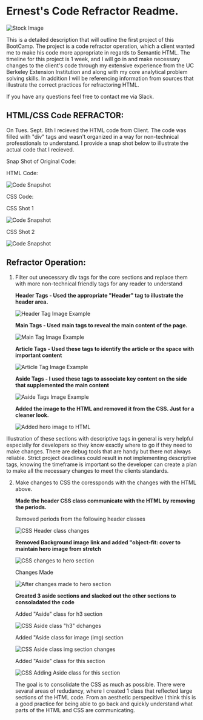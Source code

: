 
# **Ernest's Code Refractor Readme.**

![Stock Image](https://raw.githubusercontent.com/HEEM86/Code-Refractor-EW/master/README%20images/stock%20image.jpg)





This is a detailed description that will outline the first project of this BootCamp. The project is a code refractor operation, which a client wanted me to make his code more appropriate in regards to Semantic HTML. The timeline for this project is 1 week, and I will go in and make necessary changes to the client's code through my extensive experience from the UC Berkeley Extension Institution and along with my core analytical problem solving skills. In addition I will be referencing information from sources that illustrate the correct practices for refractoring HTML. 



If you have any questions feel free to contact me via Slack. 


## HTML/CSS Code REFRACTOR:

On Tues. Sept. 8th I recieved the HTML code from Client. The code was filled with "div" tags and wasn't organized in a way for non-technical professtionals to understand. I provide a snap shot below to illustrate the actual code that I recieved. 

Snap Shot of Original Code:  


HTML Code:


![Code Snapshot](https://raw.githubusercontent.com/HEEM86/Code-Refractor-EW/master/README%20images/html%20full%20snap.png)



CSS Code:


CSS Shot 1

![Code Snapshot](https://raw.githubusercontent.com/HEEM86/Code-Refractor-EW/master/README%20images/css%20code%201.png)


CSS Shot 2

![Code Snapshot](https://raw.githubusercontent.com/HEEM86/Code-Refractor-EW/master/README%20images/css%20code%202.png)






## Refractor Operation:

1. Filter out unecessary div tags for the core sections and replace them with more non-technical friendly tags for any reader to understand


    **Header Tags - Used the appropriate "Header" tag to illustrate the header area.** 



   ![Header Tag Image Example](https://raw.githubusercontent.com/HEEM86/Code-Refractor-EW/master/README%20images/header%20tag.png)



    **Main Tags - Used main tags to reveal the main content of the page.**


    
   ![Main Tag Image Example](https://raw.githubusercontent.com/HEEM86/Code-Refractor-EW/master/README%20images/main%20article%20tags.png)


    
    **Article Tags - Used these tags to identify the article or the space with important content**



    ![Article Tag Image Example](https://raw.githubusercontent.com/HEEM86/Code-Refractor-EW/master/README%20images/main%20article%20tags.png)



    **Aside Tags - I used these tags to associate key content on the side that supplemented the main content**



    ![Aside Tags Image Example](https://raw.githubusercontent.com/HEEM86/Code-Refractor-EW/master/README%20images/aside%20tag.png)



    **Added the image to the HTML and removed it from the CSS. Just for a cleaner look.**


    ![Added hero image to HTML](https://raw.githubusercontent.com/HEEM86/Code-Refractor-EW/master/README%20images/html%20hero%20img%20.png)

    

Illustration of these sections with descriptive tags in general is very helpful especially for developers so they know exactly where to go if they need to make changes. There are debug tools that are handy but there not always reliable. Strict project deadlines could result in not implementing descriptive tags, knowing the timeframe is important so the developer can create a plan to make all the necessary changes to meet the clients standards. 



2. Make changes to CSS the coressponds with the changes with the HTML above.



    **Made the header CSS class communicate with the HTML by removing the periods.** 

    Removed periods from the following header classes

    ![CSS Header class changes](https://raw.githubusercontent.com/HEEM86/Code-Refractor-EW/master/README%20images/header%20css.png)


    **Removed Background image link and added "object-fit: cover to maintain hero image from stretch**

    

    ![CSS changes to hero section](https://raw.githubusercontent.com/HEEM86/Code-Refractor-EW/master/README%20images/hero%20css.png)

    Changes Made

    ![After changes made to hero section](https://raw.githubusercontent.com/HEEM86/Code-Refractor-EW/master/README%20images/link%20and%20object%20fit%20cover.png)



     **Created 3 aside sections and slacked out the other sections to consoladated the code**


    
    Added "Aside" class for h3 section

   ![CSS Aside class "h3" dchanges](https://raw.githubusercontent.com/HEEM86/Code-Refractor-EW/master/README%20images/aside%20css%20h3%20tags.png)


    Added "Aside class for image (img) section

    ![CSS Aside class img section changes](https://raw.githubusercontent.com/HEEM86/Code-Refractor-EW/master/README%20images/aside%20css%20img%20tags.png)

    Added "Aside" class for this section

     ![CSS Adding Aside class for this section](https://raw.githubusercontent.com/HEEM86/Code-Refractor-EW/master/README%20images/aside%20css1.png)




    The goal is to consolidate the CSS as much as possible. There were sevaral areas of redudancy, where I created 1 class that reflected large sections of the HTML code. From an aesthetic perspecitive I think this is a good practice for being able to go back and quickly understand what parts of the HTML and CSS are communicating.  














